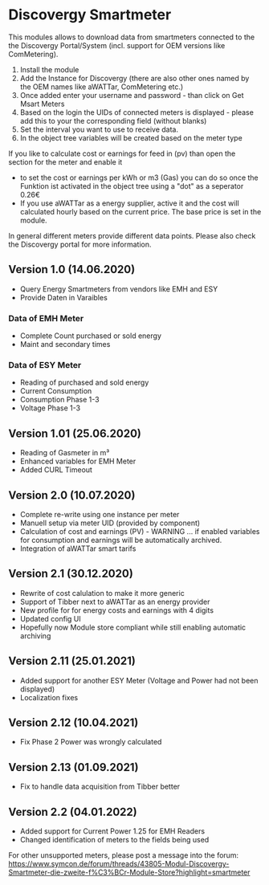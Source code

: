 # Discovergy Smartmeter
This modules allows to download data from smartmeters connected to the the Discovergy Portal/System (incl. support for OEM versions like ComMetering).

1. Install the module 
2. Add the Instance for Discovergy (there are also other ones named by the OEM names like aWATTar, ComMetering etc.)
3. Once added enter your username and password - than click on Get Msart Meters
4. Based on the login the UIDs of connected meters is displayed - please add this to your the corresponding field (without blanks)
5. Set the interval you want to use to receive data.
6. In the object tree variables will be created based on the meter type

If you like to calculate cost or earnings for feed in (pv) than open the section for the meter and enable it
* to set the cost or earnings per kWh or m3 (Gas) you can do so once the Funktion ist activated in the object tree using a "dot" as a seperator 0.26€
* If you use aWATTar as a energy supplier, active it and the cost will calculated hourly based on the current price. The base price is set in the module.

In general different meters provide different data points. Please also check the Discovergy portal for more information.
 

## Version 1.0 (14.06.2020)
* Query Energy Smartmeters from vendors like EMH and ESY
* Provide Daten in Varaibles

### Data of EMH Meter
* Complete Count purchased or sold energy
* Maint and secondary times

### Data of ESY Meter
* Reading of purchased and sold energy
* Current Consumption
* Consumption Phase 1-3
* Voltage Phase 1-3

## Version 1.01 (25.06.2020)
* Reading of Gasmeter in m³
* Enhanced variables for EMH Meter
* Added CURL Timeout

## Version 2.0 (10.07.2020)
* Complete re-write using one instance per meter
* Manuell setup via meter UID (provided by component)
* Calculation of cost and earnings (PV) - WARNING ... if enabled variables for consumption and earnings will be automatically archived.
* Integration of aWATTar smart tarifs

## Version 2.1 (30.12.2020)
* Rewrite of cost calulation to make it more generic
* Support of Tibber next to aWATTar as an energy provider
* New profile for for energy costs and earnings with 4 digits
* Updated config UI
* Hopefully now Module store compliant while still enabling automatic archiving

## Version 2.11 (25.01.2021)
* Added support for another ESY Meter (Voltage and Power had not been displayed)
* Localization fixes

## Version 2.12 (10.04.2021)
* Fix Phase 2 Power was wrongly calculated

## Version 2.13 (01.09.2021)
* Fix to handle data acquisition from Tibber better

## Version 2.2 (04.01.2022)
* Added support for Current Power 1.25 for EMH Readers
* Changed identification of meters to the fields being used

For other unsupported meters, please post a message into the forum: https://www.symcon.de/forum/threads/43805-Modul-Discovergy-Smartmeter-die-zweite-f%C3%BCr-Module-Store?highlight=smartmeter
